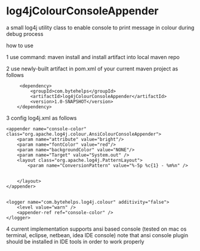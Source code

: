 log4jColourConsoleAppender
==========================

a small log4j utility class to enable console to print message in colour during debug process

how to use

1 use command: maven install and install artifact into local maven repo

2 use newly-built artifact in pom.xml of your current maven project as follows

         <dependency>
             <groupId>com.bytehelps</groupId>
             <artifactId>log4jColourConsoleAppender</artifactId>
             <version>1.0-SNAPSHOT</version>
        </dependency>

3 config log4j.xml as follows

    <appender name="console-color" class="org.apache.log4j.colour.AnsiColourConsoleAppender">
        <param name="attribute" value="bright"/>
        <param name="fontColor" value="red"/>
        <param name="backgroundColor" value="NONE"/>
        <param name="Target" value="System.out" />
        <layout class="org.apache.log4j.PatternLayout">
            <param name="ConversionPattern" value="%-5p %c{1} - %m%n" />
           

        </layout>
    </appender>
    
    
    <logger name="com.bytehelps.log4j.colour" additivity="false">
        <level value="warn" />
        <appender-ref ref="console-color" />
    </logger>
    
4 current implementation supports  ansi based console (tested on mac os terminal, eclipse, netbean, idea IDE console)
  note that ansi console plugin should be installed in IDE tools in order to work properly
  
